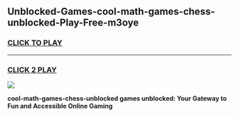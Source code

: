 
## Unblocked-Games-cool-math-games-chess-unblocked-Play-Free-m3oye
<h3>
<a href="https://premium76.site?title=cool-math-games-chess-unblocked&ref=22A">CLICK TO PLAY</a></h3>
<hr>

<h3>
<a href="https://premium76.site?title=cool-math-games-chess-unblocked&ref=22A">CLICK 2 PLAY</a>
  
</h3>

<a href="https://premium76.site?title=cool-math-games-chess-unblocked&ref=22A"><img src="https://clearcache.store/games.png"></a>


**cool-math-games-chess-unblocked games unblocked: Your Gateway to Fun and Accessible Online Gaming**
